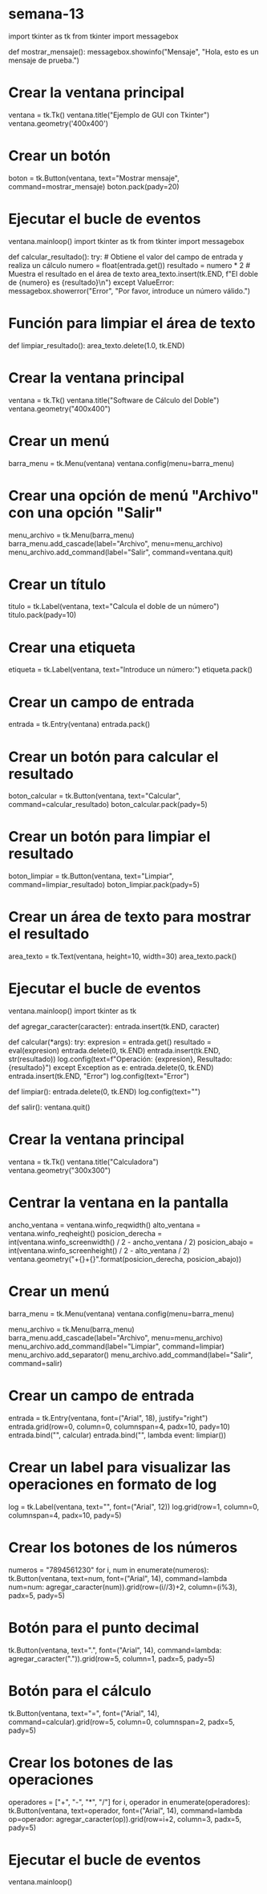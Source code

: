 # semana-13
import tkinter as tk
from tkinter import messagebox

def mostrar_mensaje():
    messagebox.showinfo("Mensaje", "Hola, esto es un mensaje de prueba.")

# Crear la ventana principal
ventana = tk.Tk()
ventana.title("Ejemplo de GUI con Tkinter")
ventana.geometry('400x400')

# Crear un botón
boton = tk.Button(ventana, text="Mostrar mensaje", command=mostrar_mensaje)
boton.pack(pady=20)

# Ejecutar el bucle de eventos
ventana.mainloop()
import tkinter as tk
from tkinter import messagebox

def calcular_resultado():
    try:
        # Obtiene el valor del campo de entrada y realiza un cálculo
        numero = float(entrada.get())
        resultado = numero * 2
        # Muestra el resultado en el área de texto
        area_texto.insert(tk.END, f"El doble de {numero} es {resultado}\n")
    except ValueError:
        messagebox.showerror("Error", "Por favor, introduce un número válido.")

# Función para limpiar el área de texto
def limpiar_resultado():
    area_texto.delete(1.0, tk.END)

# Crear la ventana principal
ventana = tk.Tk()
ventana.title("Software de Cálculo del Doble")
ventana.geometry("400x400")

# Crear un menú
barra_menu = tk.Menu(ventana)
ventana.config(menu=barra_menu)

# Crear una opción de menú "Archivo" con una opción "Salir"
menu_archivo = tk.Menu(barra_menu)
barra_menu.add_cascade(label="Archivo", menu=menu_archivo)
menu_archivo.add_command(label="Salir", command=ventana.quit)

# Crear un título
titulo = tk.Label(ventana, text="Calcula el doble de un número")
titulo.pack(pady=10)

# Crear una etiqueta
etiqueta = tk.Label(ventana, text="Introduce un número:")
etiqueta.pack()

# Crear un campo de entrada
entrada = tk.Entry(ventana)
entrada.pack()

# Crear un botón para calcular el resultado
boton_calcular = tk.Button(ventana, text="Calcular", command=calcular_resultado)
boton_calcular.pack(pady=5)

# Crear un botón para limpiar el resultado
boton_limpiar = tk.Button(ventana, text="Limpiar", command=limpiar_resultado)
boton_limpiar.pack(pady=5)

# Crear un área de texto para mostrar el resultado
area_texto = tk.Text(ventana, height=10, width=30)
area_texto.pack()

# Ejecutar el bucle de eventos
ventana.mainloop()
import tkinter as tk

def agregar_caracter(caracter):
    entrada.insert(tk.END, caracter)

def calcular(*args):
    try:
        expresion = entrada.get()
        resultado = eval(expresion)
        entrada.delete(0, tk.END)
        entrada.insert(tk.END, str(resultado))
        log.config(text=f"Operación: {expresion}, Resultado: {resultado}")
    except Exception as e:
        entrada.delete(0, tk.END)
        entrada.insert(tk.END, "Error")
        log.config(text="Error")

def limpiar():
    entrada.delete(0, tk.END)
    log.config(text="")

def salir():
    ventana.quit()

# Crear la ventana principal
ventana = tk.Tk()
ventana.title("Calculadora")
ventana.geometry("300x300")

# Centrar la ventana en la pantalla
ancho_ventana = ventana.winfo_reqwidth()
alto_ventana = ventana.winfo_reqheight()
posicion_derecha = int(ventana.winfo_screenwidth() / 2 - ancho_ventana / 2)
posicion_abajo = int(ventana.winfo_screenheight() / 2 - alto_ventana / 2)
ventana.geometry("+{}+{}".format(posicion_derecha, posicion_abajo))

# Crear un menú
barra_menu = tk.Menu(ventana)
ventana.config(menu=barra_menu)

menu_archivo = tk.Menu(barra_menu)
barra_menu.add_cascade(label="Archivo", menu=menu_archivo)
menu_archivo.add_command(label="Limpiar", command=limpiar)
menu_archivo.add_separator()
menu_archivo.add_command(label="Salir", command=salir)

# Crear un campo de entrada
entrada = tk.Entry(ventana, font=("Arial", 18), justify="right")
entrada.grid(row=0, column=0, columnspan=4, padx=10, pady=10)
entrada.bind("<Return>", calcular)
entrada.bind("<Escape>", lambda event: limpiar())

# Crear un label para visualizar las operaciones en formato de log
log = tk.Label(ventana, text="", font=("Arial", 12))
log.grid(row=1, column=0, columnspan=4, padx=10, pady=5)

# Crear los botones de los números
numeros = "7894561230"
for i, num in enumerate(numeros):
    tk.Button(ventana, text=num, font=("Arial", 14), command=lambda num=num: agregar_caracter(num)).grid(row=(i//3)+2, column=(i%3), padx=5, pady=5)

# Botón para el punto decimal
tk.Button(ventana, text=".", font=("Arial", 14), command=lambda: agregar_caracter(".")).grid(row=5, column=1, padx=5, pady=5)

# Botón para el cálculo
tk.Button(ventana, text="=", font=("Arial", 14), command=calcular).grid(row=5, column=0, columnspan=2, padx=5, pady=5)

# Crear los botones de las operaciones
operadores = ["+", "-", "*", "/"]
for i, operador in enumerate(operadores):
    tk.Button(ventana, text=operador, font=("Arial", 14), command=lambda op=operador: agregar_caracter(op)).grid(row=i+2, column=3, padx=5, pady=5)

# Ejecutar el bucle de eventos
ventana.mainloop()
